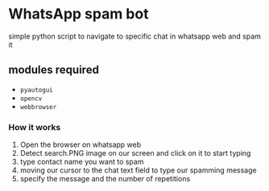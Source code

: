 # WhatsApp spam bot
simple python script to navigate to specific chat in whatsapp web and spam it

## modules required
- `pyautogui`
- `opencv`
- `webbrowser`

### How it works
1. Open the browser on whatsapp web
2. Detect search.PNG image on our screen and click on it to start typing
3. type contact name you want to spam
4. moving our cursor to the chat text field to type our spamming message
5. specify the message and the number of repetitions
